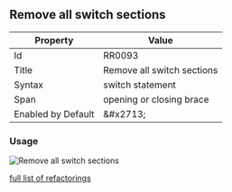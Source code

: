 ## Remove all switch sections

| Property | Value |
| -------- | ----- |
| Id | RR0093 |
| Title | Remove all switch sections |
| Syntax | switch statement |
| Span | opening or closing brace |
| Enabled by Default | &\#x2713; |

### Usage

![Remove all switch sections](../../images/refactorings/RemoveAllSwitchSections.png)

[full list of refactorings](Refactorings.md)